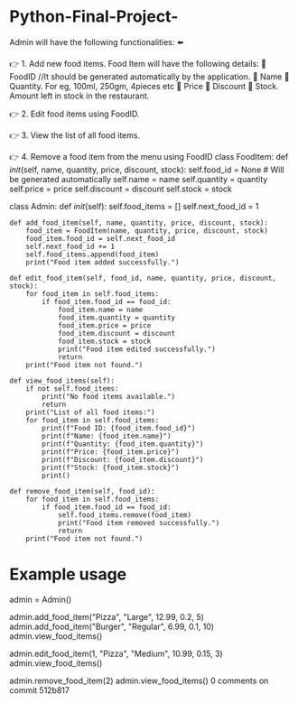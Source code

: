# Python-Final-Project-
Admin will have the following functionalities: ⬅️

👉 1. Add new food items. Food Item will have the following details:
        🔴 FoodID //It should be generated automatically by the application.
        🔴 Name
        🔴 Quantity. For eg, 100ml, 250gm, 4pieces etc
        🔴 Price
        🔴 Discount
        🔴 Stock. Amount left in stock in the restaurant.

👉 2. Edit food items using FoodID.

👉 3. View the list of all food items.

👉 4. Remove a food item from the menu using FoodID
class FoodItem:
    def _init_(self, name, quantity, price, discount, stock):
        self.food_id = None  # Will be generated automatically
        self.name = name
        self.quantity = quantity
        self.price = price
        self.discount = discount
        self.stock = stock


class Admin:
    def _init_(self):
        self.food_items = []
        self.next_food_id = 1

    def add_food_item(self, name, quantity, price, discount, stock):
        food_item = FoodItem(name, quantity, price, discount, stock)
        food_item.food_id = self.next_food_id
        self.next_food_id += 1
        self.food_items.append(food_item)
        print("Food item added successfully.")

    def edit_food_item(self, food_id, name, quantity, price, discount, stock):
        for food_item in self.food_items:
            if food_item.food_id == food_id:
                food_item.name = name
                food_item.quantity = quantity
                food_item.price = price
                food_item.discount = discount
                food_item.stock = stock
                print("Food item edited successfully.")
                return
        print("Food item not found.")

    def view_food_items(self):
        if not self.food_items:
            print("No food items available.")
            return
        print("List of all food items:")
        for food_item in self.food_items:
            print(f"Food ID: {food_item.food_id}")
            print(f"Name: {food_item.name}")
            print(f"Quantity: {food_item.quantity}")
            print(f"Price: {food_item.price}")
            print(f"Discount: {food_item.discount}")
            print(f"Stock: {food_item.stock}")
            print()

    def remove_food_item(self, food_id):
        for food_item in self.food_items:
            if food_item.food_id == food_id:
                self.food_items.remove(food_item)
                print("Food item removed successfully.")
                return
        print("Food item not found.")


# Example usage
admin = Admin()

admin.add_food_item("Pizza", "Large", 12.99, 0.2, 5)
admin.add_food_item("Burger", "Regular", 6.99, 0.1, 10)
admin.view_food_items()

admin.edit_food_item(1, "Pizza", "Medium", 10.99, 0.15, 3)
admin.view_food_items()

admin.remove_food_item(2)
admin.view_food_items()
0 comments on commit 512b817
